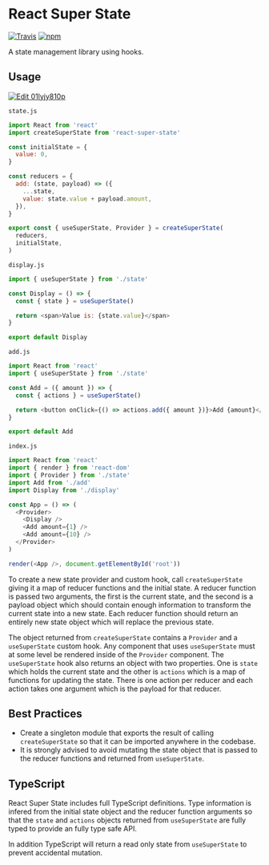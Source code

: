 # React Super State

[![Travis](https://img.shields.io/travis/mmmurray/react-super-state.svg)](https://travis-ci.org/mmmurray/react-super-state)
[![npm](https://img.shields.io/npm/v/react-super-state.svg)](https://www.npmjs.com/package/react-super-state)

A state management library using hooks.

## Usage

[![Edit 01lyjy810p](https://codesandbox.io/static/img/play-codesandbox.svg)](https://codesandbox.io/s/01lyjy810p)

`state.js`

```js
import React from 'react'
import createSuperState from 'react-super-state'

const initialState = {
  value: 0,
}

const reducers = {
  add: (state, payload) => ({
    ...state,
    value: state.value + payload.amount,
  }),
}

export const { useSuperState, Provider } = createSuperState(
  reducers,
  initialState,
)
```

`display.js`

```js
import { useSuperState } from './state'

const Display = () => {
  const { state } = useSuperState()

  return <span>Value is: {state.value}</span>
}

export default Display
```

`add.js`

```js
import React from 'react'
import { useSuperState } from './state'

const Add = ({ amount }) => {
  const { actions } = useSuperState()

  return <button onClick={() => actions.add({ amount })}>Add {amount}</button>
}

export default Add
```

`index.js`

```js
import React from 'react'
import { render } from 'react-dom'
import { Provider } from './state'
import Add from './add'
import Display from './display'

const App = () => (
  <Provider>
    <Display />
    <Add amount={1} />
    <Add amount={10} />
  </Provider>
)

render(<App />, document.getElementById('root'))
```

To create a new state provider and custom hook, call `createSuperState` giving it a map of reducer functions and the initial state. A reducer function is passed two arguments, the first is the current state, and the second is a payload object which should contain enough information to transform the current state into a new state. Each reducer function should return an entirely new state object which will replace the previous state.

The object returned from `createSuperState` contains a `Provider` and a `useSuperState` custom hook. Any component that uses `useSuperState` must at some level be rendered inside of the `Provider` component. The `useSuperState` hook also returns an object with two properties. One is `state` which holds the current state and the other is `actions` which is a map of functions for updating the state. There is one action per reducer and each action takes one argument which is the payload for that reducer.

## Best Practices

- Create a singleton module that exports the result of calling `createSuperState` so that it can be imported anywhere in the codebase.
- It is strongly advised to avoid mutating the state object that is passed to the reducer functions and returned from `useSuperState`.

## TypeScript

React Super State includes full TypeScript definitions. Type information is infered from the initial state object and the reducer function arguments so that the `state` and `actions` objects returned from `useSuperState` are fully typed to provide an fully type safe API.

In addition TypeScript will return a read only state from `useSuperState` to prevent accidental mutation.
